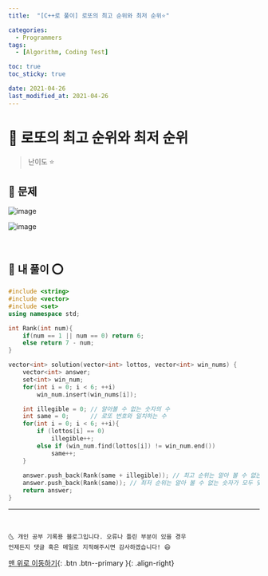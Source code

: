 ```yaml
---
title:  "[C++로 풀이] 로또의 최고 순위와 최저 순위⭐" 

categories:
  - Programmers
tags:
  - [Algorithm, Coding Test]

toc: true
toc_sticky: true

date: 2021-04-26
last_modified_at: 2021-04-26
---
```


# 📌 로또의 최고 순위와 최저 순위

> 난이도 ⭐

## 🚀 문제

![image](https://user-images.githubusercontent.com/42318591/116066127-ad856980-a6c2-11eb-97c1-25da770150a7.png)

![image](https://user-images.githubusercontent.com/42318591/116066156-b5450e00-a6c2-11eb-81bf-5279f11a7de3.png)

<br>

## 🚀 내 풀이 ⭕

```cpp
#include <string>
#include <vector>
#include <set>
using namespace std;

int Rank(int num){
    if(num == 1 || num == 0) return 6;
    else return 7 - num;
}

vector<int> solution(vector<int> lottos, vector<int> win_nums) {
    vector<int> answer;
    set<int> win_num;
    for(int i = 0; i < 6; ++i)
        win_num.insert(win_nums[i]);

    int illegible = 0; // 알아볼 수 없는 숫자의 수
    int same = 0;      // 로또 번호와 일치하는 수
    for(int i = 0; i < 6; ++i){
        if (lottos[i] == 0)
            illegible++;
        else if (win_num.find(lottos[i]) != win_num.end())
            same++;
    }
    
    answer.push_back(Rank(same + illegible)); // 최고 순위는 알아 볼 수 없는 숫자가 모두 로또 번호와 일치했을 때
    answer.push_back(Rank(same)); // 최저 순위는 알아 볼 수 없는 숫자가 모두 맞지 않았을 때
    return answer;
}
```


***
<br>

    🌜 개인 공부 기록용 블로그입니다. 오류나 틀린 부분이 있을 경우 
    언제든지 댓글 혹은 메일로 지적해주시면 감사하겠습니다! 😄

[맨 위로 이동하기](#){: .btn .btn--primary }{: .align-right}